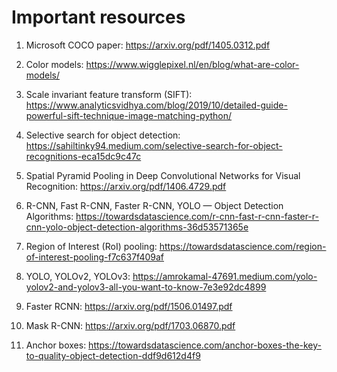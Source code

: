 # Important resources

1. Microsoft COCO paper: https://arxiv.org/pdf/1405.0312.pdf

2. Color models: https://www.wigglepixel.nl/en/blog/what-are-color-models/

3. Scale invariant feature transform (SIFT): https://www.analyticsvidhya.com/blog/2019/10/detailed-guide-powerful-sift-technique-image-matching-python/

4. Selective search for object detection: https://sahiltinky94.medium.com/selective-search-for-object-recognitions-eca15dc9c47c

5. Spatial Pyramid Pooling in Deep Convolutional Networks for Visual Recognition: https://arxiv.org/pdf/1406.4729.pdf

6. R-CNN, Fast R-CNN, Faster R-CNN, YOLO — Object Detection Algorithms: https://towardsdatascience.com/r-cnn-fast-r-cnn-faster-r-cnn-yolo-object-detection-algorithms-36d53571365e

7. Region of Interest (RoI) pooling: https://towardsdatascience.com/region-of-interest-pooling-f7c637f409af

8. YOLO, YOLOv2, YOLOv3: https://amrokamal-47691.medium.com/yolo-yolov2-and-yolov3-all-you-want-to-know-7e3e92dc4899

9. Faster RCNN: https://arxiv.org/pdf/1506.01497.pdf

10. Mask R-CNN: https://arxiv.org/pdf/1703.06870.pdf

11. Anchor boxes: https://towardsdatascience.com/anchor-boxes-the-key-to-quality-object-detection-ddf9d612d4f9
